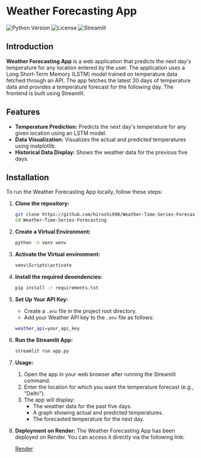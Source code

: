 # Weather Forecasting App

![Python Version](https://img.shields.io/badge/python-3.8%2B-blue)
![License](https://img.shields.io/badge/license-MIT-green)
![Streamlit](https://img.shields.io/badge/streamlit-v1.10.0-brightgreen)

## Introduction

**Weather Forecasting App** is a web application that predicts the next day's temperature for any location entered by the user. The application uses a Long Short-Term Memory (LSTM) model trained on temperature data fetched through an API. The app fetches the latest 30 days of temperature data and provides a temperature forecast for the following day. The frontend is built using Streamlit.

## Features

- **Temperature Prediction:** Predicts the next day's temperature for any given location using an LSTM model.
- **Data Visualization:** Visualizes the actual and predicted temperatures using matplotlib.
- **Historical Data Display:** Shows the weather data for the previous five days.

## Installation

To run the Weather Forecasting App locally, follow these steps:

1. **Clone the repository:**
   ```bash
   git clone https://github.com/hiroshi990/Weather-Time-Series-Forecasting.git
   cd Weather-Time-Series-Forecasting

2. **Create a Virtual Environment:**
   ```bash
   python -m venv venv

3. **Activate the Virtual environment:**
   ```bash
   venv\Scripts\activate

4. **Install the required deoendencies:**
   ```bash
   pip install -r requirements.txt

5. **Set Up Your API Key:**
   - Create a `.env` file in the project root directory.
   - Add your Weather API key to the `.env` file as follows:
   ```bash
   weather_api=your_api_key

6. **Run the Streamlit App:**
   ```bash
   streamlit run app.py

7. **Usage:**
     1. Open the app in your web browser after running the Streamlit command.
     2. Enter the location for which you want the temperature forecast (e.g., "Delhi").
     3. The app will display:
        - The weather data for the past five days.
        - A graph showing actual and predicted temperatures.
        - The forecasted temperature for the next day.

8. **Deployment on Render:**
   The Weather Forecasting App has been deployed on Render. You can access it directly via the following link:
   
   [Render](https://weather-time-series-forecasting.onrender.com)



